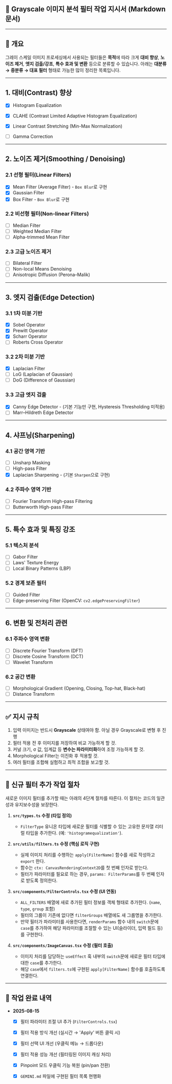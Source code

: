 ## 📄 Grayscale 이미지 분석 필터 작업 지시서 (Markdown 문서)

---
## 📌 개요

그레이 스케일 이미지 프로세싱에서 사용되는 필터들은 **목적**에 따라 크게 **대비 향상**, **노이즈 제거**, **엣지 검출/강조**, **특수 효과 및 변환** 등으로 분류할 수 있습니다.
아래는 **대분류 → 중분류 → 대표 필터** 형태로 가능한 많이 정리한 목록입니다.

---

## 1. **대비(Contrast) 향상**
- [x] Histogram Equalization
- [x] CLAHE (Contrast Limited Adaptive Histogram Equalization)
- [x] Linear Contrast Stretching (Min-Max Normalization)
- [ ] Gamma Correction


---

## 2. **노이즈 제거(Smoothing / Denoising)**

### 2.1 선형 필터(Linear Filters)

- [x] Mean Filter (Average Filter) - `Box Blur`로 구현
- [x] Gaussian Filter
- [x] Box Filter - `Box Blur`로 구현

### 2.2 비선형 필터(Non-linear Filters)

- [ ] Median Filter
- [ ] Weighted Median Filter
- [ ] Alpha-trimmed Mean Filter

### 2.3 고급 노이즈 제거

- [ ] Bilateral Filter
- [ ] Non-local Means Denoising
- [ ] Anisotropic Diffusion (Perona–Malik)

---

## 3. **엣지 검출(Edge Detection)**

### 3.1 1차 미분 기반

- [x] Sobel Operator
- [x] Prewitt Operator
- [x] Scharr Operator
- [ ] Roberts Cross Operator

### 3.2 2차 미분 기반

- [x] Laplacian Filter
- [ ] LoG (Laplacian of Gaussian)
- [ ] DoG (Difference of Gaussian)

### 3.3 고급 엣지 검출

- [x] Canny Edge Detector - (기본 기능만 구현, Hysteresis Thresholding 미적용)
- [ ] Marr–Hildreth Edge Detector

---

## 4. **샤프닝(Sharpening)**

### 4.1 공간 영역 기반

- [ ] Unsharp Masking
- [ ] High-pass Filter
- [x] Laplacian Sharpening - (기본 `Sharpen`으로 구현)

### 4.2 주파수 영역 기반

- [ ] Fourier Transform High-pass Filtering
- [ ] Butterworth High-pass Filter

---

## 5. **특수 효과 및 특징 강조**

### 5.1 텍스처 분석

- [ ] Gabor Filter
- [ ] Laws' Texture Energy
- [ ] Local Binary Patterns (LBP)

### 5.2 경계 보존 필터

- [ ] Guided Filter
- [ ] Edge-preserving Filter (OpenCV: `cv2.edgePreservingFilter`)

---

## 6. **변환 및 전처리 관련**

### 6.1 주파수 영역 변환

- [ ] Discrete Fourier Transform (DFT)
- [ ] Discrete Cosine Transform (DCT)
- [ ] Wavelet Transform

### 6.2 공간 변환

- [ ] Morphological Gradient (Opening, Closing, Top-hat, Black-hat)
- [ ] Distance Transform

---
## ✅ 지시 규칙

1. 입력 이미지는 반드시 **Grayscale** 상태여야 함. 아닐 경우 Grayscale로 변형 후 진행
2. 필터 적용 전 후 이미지를 저장하여 비교 가능하게 할 것.
3. 커널 크기, σ 값, 임계값 등 **변수는 파라미터화**하여 조정 가능하게 할 것.
4. Morphological Filter는 이진화 후 적용할 것.
5. 여러 필터를 조합해 실험하고 최적 조합을 보고할 것.

---

## 🚀 신규 필터 추가 작업 절차

새로운 이미지 필터를 추가할 때는 아래의 4단계 절차를 따른다. 이 절차는 코드의 일관성과 유지보수성을 보장한다.

1.  **`src/types.ts` 수정 (타입 정의)**
    - `FilterType` 유니온 타입에 새로운 필터를 식별할 수 있는 고유한 문자열 리터럴 타입을 추가한다. (예: `'histogramequalization'`).

2.  **`src/utils/filters.ts` 수정 (핵심 로직 구현)**
    - 실제 이미지 처리를 수행하는 `apply[FilterName]` 함수를 새로 작성하고 `export` 한다.
    - 함수는 `ctx: CanvasRenderingContext2D`를 첫 번째 인자로 받는다.
    - 필터가 파라미터를 필요로 하는 경우, `params: FilterParams`를 두 번째 인자로 받도록 정의한다.

3.  **`src/components/FilterControls.tsx` 수정 (UI 연동)**
    - `ALL_FILTERS` 배열에 새로 추가된 필터 정보를 객체 형태로 추가한다. (`name`, `type`, `group` 포함)
    - 필터의 그룹이 기존에 없다면 `filterGroups` 배열에도 새 그룹명을 추가한다.
    - 만약 필터가 파라미터를 사용한다면, `renderParams` 함수 내의 `switch`문에 `case`를 추가하여 해당 파라미터를 조절할 수 있는 UI(슬라이더, 입력 필드 등)를 구현한다.

4.  **`src/components/ImageCanvas.tsx` 수정 (필터 호출)**
    - 이미지 처리를 담당하는 `useEffect` 훅 내부의 `switch`문에 새로운 필터 타입에 대한 `case`를 추가한다.
    - 해당 `case`에서 `filters.ts`에 구현된 `apply[FilterName]` 함수를 호출하도록 연결한다.

---

## 🚀 작업 완료 내역

- **2025-08-15**
  - [x] 필터 파라미터 조절 UI 추가 (`FilterControls.tsx`)
  - [x] 필터 적용 방식 개선 (실시간 → 'Apply' 버튼 클릭 시)
  - [x] 필터 선택 UI 개선 (우클릭 메뉴 → 드롭다운)
  - [x] 필터 적용 성능 개선 (필터링된 이미지 캐싱 처리)
  - [x] Pinpoint 모드 우클릭 기능 복원 (pin/pan 전환)
  - [x] `GEMINI.md` 파일에 구현된 필터 목록 현행화 

